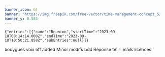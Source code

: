 ```yaml
---
banner_icon: ⏲️
banner: "https://img.freepik.com/free-vector/time-management-concept_52683-63895.jpg"
banner_y: 0.584
---
```

```simple-time-tracker
{"entries":[{"name":"Reunion","startTime":"2023-09-18T08:14:14.000Z","endTime":"2023-09-18T10:50:21.858Z","subEntries":null}]}
```

bouygues voix off added
Minor modifs bdd
Reponse tel + mails licences 
